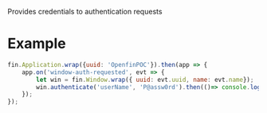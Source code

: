 Provides credentials to authentication requests
# Example
```js
fin.Application.wrap({uuid: 'OpenfinPOC'}).then(app => {
    app.on('window-auth-requested', evt => {
        let win = fin.Window.wrap({ uuid: evt.uuid, name: evt.name});
        win.authenticate('userName', 'P@assw0rd').then(()=> console.log('authenticated')).catch(err => console.log(err));
    });
});
```
